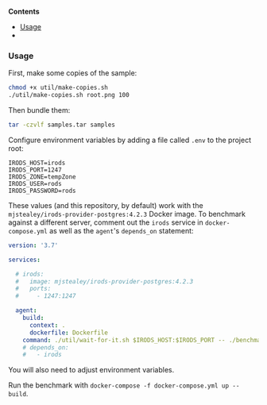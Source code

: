 <!-- START doctoc generated TOC please keep comment here to allow auto update -->
<!-- DON'T EDIT THIS SECTION, INSTEAD RE-RUN doctoc TO UPDATE -->
**Contents**

- [Usage](#usage)
- [](#)

<!-- END doctoc generated TOC please keep comment here to allow auto update -->

### Usage

First, make some copies of the sample:

```bash
chmod +x util/make-copies.sh
./util/make-copies.sh root.png 100
```

Then bundle them:

```bash
tar -czvlf samples.tar samples
```

Configure environment variables by adding a file called `.env` to the project root:

```
IRODS_HOST=irods
IRODS_PORT=1247
IRODS_ZONE=tempZone
IRODS_USER=rods
IRODS_PASSWORD=rods
```

These values (and this repository, by default) work with the `mjstealey/irods-provider-postgres:4.2.3` Docker image. To benchmark against a different server, comment out the `irods` service in `docker-compose.yml` as well as the `agent`'s `depends_on` statement:

```yaml
version: '3.7'

services:

  # irods:
  #   image: mjstealey/irods-provider-postgres:4.2.3
  #   ports:
  #     - 1247:1247

  agent:
    build:
      context: .
      dockerfile: Dockerfile
    command: ./util/wait-for-it.sh $IRODS_HOST:$IRODS_PORT -- ./benchmark.sh -h $IRODS_HOST -p $IRODS_PORT -z $IRODS_ZONE -u $IRODS_USER -w $IRODS_PASSWORD
    # depends_on:
    #   - irods

```

You will also need to adjust environment variables.

Run the benchmark with `docker-compose -f docker-compose.yml up --build`.

###
